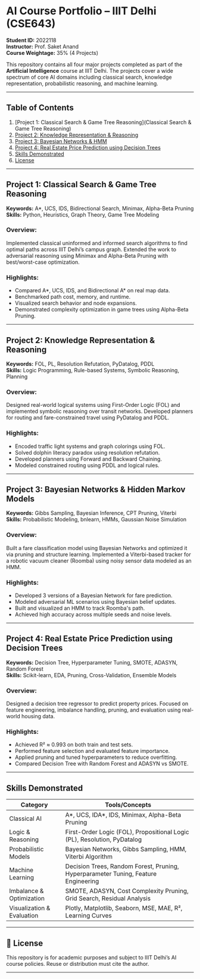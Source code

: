 # AI Course Portfolio – IIIT Delhi (CSE643)
**Student ID:** 2022118  
**Instructor:** Prof. Saket Anand  
**Course Weightage:** 35% (4 Projects)

This repository contains all four major projects completed as part of the **Artificial Intelligence** course at IIIT Delhi. The projects cover a wide spectrum of core AI domains including classical search, knowledge representation, probabilistic reasoning, and machine learning.

---

## Table of Contents
1. [Project 1: Classical Search & Game Tree Reasoning](Classical Search & Game Tree Reasoning)
2. [Project 2: Knowledge Representation & Reasoning](#project-2)
3. [Project 3: Bayesian Networks & HMM](#project-3)
4. [Project 4: Real Estate Price Prediction using Decision Trees](#project-4)
5. [Skills Demonstrated](#skills-demonstrated)
6. [License](#license)

---

## Project 1: Classical Search & Game Tree Reasoning
**Keywords:** A*, UCS, IDS, Bidirectional Search, Minimax, Alpha-Beta Pruning  
**Skills:** Python, Heuristics, Graph Theory, Game Tree Modeling

### Overview:
Implemented classical uninformed and informed search algorithms to find optimal paths across IIIT Delhi’s campus graph. Extended the work to adversarial reasoning using Minimax and Alpha-Beta Pruning with best/worst-case optimization.

### Highlights:
- Compared A*, UCS, IDS, and Bidirectional A* on real map data.
- Benchmarked path cost, memory, and runtime.
- Visualized search behavior and node expansions.
- Demonstrated complexity optimization in game trees using Alpha-Beta Pruning.

---

## Project 2: Knowledge Representation & Reasoning
**Keywords:** FOL, PL, Resolution Refutation, PyDatalog, PDDL  
**Skills:** Logic Programming, Rule-based Systems, Symbolic Reasoning, Planning

### Overview:
Designed real-world logical systems using First-Order Logic (FOL) and implemented symbolic reasoning over transit networks. Developed planners for routing and fare-constrained travel using PyDatalog and PDDL.

### Highlights:
- Encoded traffic light systems and graph colorings using FOL.
- Solved dolphin literacy paradox using resolution refutation.
- Developed planners using Forward and Backward Chaining.
- Modeled constrained routing using PDDL and logical rules.

---

## Project 3: Bayesian Networks & Hidden Markov Models
**Keywords:** Gibbs Sampling, Bayesian Inference, CPT Pruning, Viterbi  
**Skills:** Probabilistic Modeling, bnlearn, HMMs, Gaussian Noise Simulation

### Overview:
Built a fare classification model using Bayesian Networks and optimized it via pruning and structure learning. Implemented a Viterbi-based tracker for a robotic vacuum cleaner (Roomba) using noisy sensor data modeled as an HMM.

### Highlights:
- Developed 3 versions of a Bayesian Network for fare prediction.
- Modeled adversarial ML scenarios using Bayesian belief updates.
- Built and visualized an HMM to track Roomba's path.
- Achieved high accuracy across multiple seeds and noise levels.

---

## Project 4: Real Estate Price Prediction using Decision Trees
**Keywords:** Decision Tree, Hyperparameter Tuning, SMOTE, ADASYN, Random Forest  
**Skills:** Scikit-learn, EDA, Pruning, Cross-Validation, Ensemble Models

### Overview:
Designed a decision tree regressor to predict property prices. Focused on feature engineering, imbalance handling, pruning, and evaluation using real-world housing data.

### Highlights:
- Achieved R² ≈ 0.993 on both train and test sets.
- Performed feature selection and evaluated feature importance.
- Applied pruning and tuned hyperparameters to reduce overfitting.
- Compared Decision Tree with Random Forest and ADASYN vs SMOTE.

---

## Skills Demonstrated

| Category                    | Tools/Concepts                                                                 |
|----------------------------|--------------------------------------------------------------------------------|
| Classical AI               | A*, UCS, IDA*, IDS, Minimax, Alpha-Beta Pruning                               |
| Logic & Reasoning          | First-Order Logic (FOL), Propositional Logic (PL), Resolution, PyDatalog      |
| Probabilistic Models       | Bayesian Networks, Gibbs Sampling, HMM, Viterbi Algorithm                     |
| Machine Learning           | Decision Trees, Random Forest, Pruning, Hyperparameter Tuning, Feature Engineering |
| Imbalance & Optimization   | SMOTE, ADASYN, Cost Complexity Pruning, Grid Search, Residual Analysis        |
| Visualization & Evaluation | Plotly, Matplotlib, Seaborn, MSE, MAE, R², Learning Curves                    |

---

## 📝 License

This repository is for academic purposes and subject to IIIT Delhi’s AI course policies. Reuse or distribution must cite the author.

---

